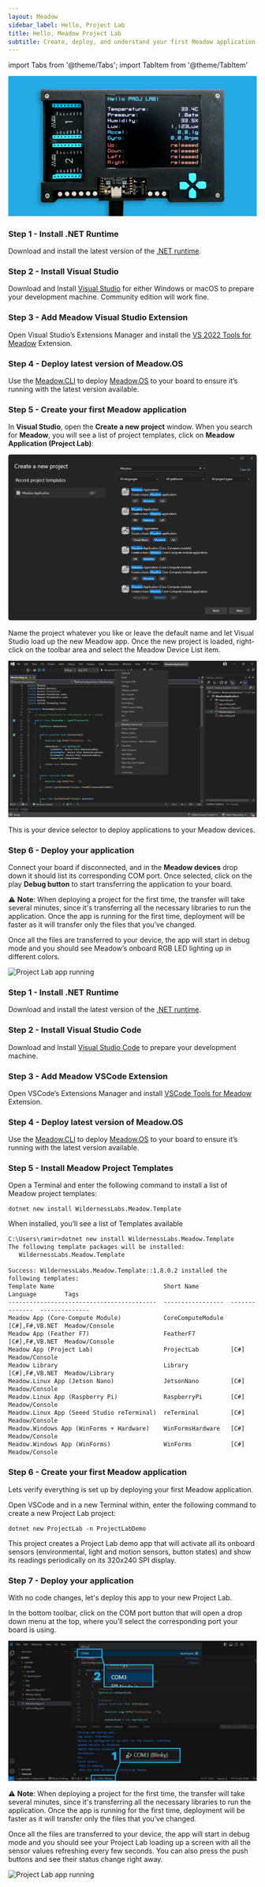 ```yaml
---
layout: Meadow
sidebar_label: Hello, Project Lab
title: Hello, Meadow Project Lab
subtitle: Create, deploy, and understand your first Meadow application.
---
```


import Tabs from '@theme/Tabs';
import TabItem from '@theme/TabItem'

![](wildernesslabs_projectlab_getting_started.jpg)

<Tabs>
  <TabItem value="visualstudio" label="Visual Studio 2022" default>

### Step 1 - Install .NET Runtime

Download and install the latest version of the [.NET runtime](https://dotnet.microsoft.com/en-us/download).

### Step 2 - Install Visual Studio

Download and Install [Visual Studio](https://visualstudio.microsoft.com/) for either Windows or macOS to prepare your development machine. Community edition will work fine.

### Step 3 - Add Meadow Visual Studio Extension

Open Visual Studio’s Extensions Manager and install the [VS 2022 Tools for Meadow](https://marketplace.visualstudio.com/items?itemName=WildernessLabs.vsmeadow2022) Extension.

### Step 4 - Deploy latest version of Meadow.OS

Use the [Meadow.CLI](https://developer.wildernesslabs.co/Meadow/Meadow_Basics/Meadow_CLI/) to deploy [Meadow.OS](https://developer.wildernesslabs.co/Meadow/Getting_Started/Deploying_Meadow/) to your board to ensure it’s running with the latest version available.

### Step 5 - Create your first Meadow application

In **Visual Studio**, open the **Create a new project** window. When you search for **Meadow**, you will see a list of project templates, click on **Meadow Application (Project Lab)**:

![Create new Meadow Application](../../Common_Assets/wildernesslabs_meadow_projects.png)

Name the project whatever you like or leave the default name and let Visual Studio load up the new Meadow app. Once the new project is loaded, right-click on the toolbar area and select the Meadow Device List item.

![Display Meadow Devices Toolbar](../../Common_Assets/wildernesslabs_meadow_toolbar.png)

This is your device selector to deploy applications to your Meadow devices.

### Step 6 - Deploy your application

Connect your board if disconnected, and in the **Meadow devices** drop down it should list its corresponding COM port. Once selected, click on the play **Debug button** to start transferring the application to your board.

⚠️ **Note**: When deploying a project for the first time, the transfer will take several minutes, since it's transferring all the necessary libraries to run the application. Once the app is running for the first time, deployment will be faster as it will transfer only the files that you’ve changed.

Once all the files are transferred to your device, the app will start in debug mode and you should see Meadow’s onboard RGB LED lighting up in different colors.

![Project Lab app running](wildernesslabs_projectlab_blinky.gif)

  </TabItem>
  <TabItem value="vscode" label="Visual Studio Code">

### Step 1 - Install .NET Runtime

Download and install the latest version of the [.NET runtime](https://dotnet.microsoft.com/en-us/download).

### Step 2 - Install Visual Studio Code

Download and Install [Visual Studio Code](https://visualstudio.microsoft.com/) to prepare your development machine.

### Step 3 - Add Meadow VSCode Extension

Open VSCode’s Extensions Manager and install [VSCode Tools for Meadow](https://marketplace.visualstudio.com/items?itemName=WildernessLabs.meadow) Extension.

### Step 4 - Deploy latest version of Meadow.OS

Use the [Meadow.CLI](https://developer.wildernesslabs.co/Meadow/Meadow_Basics/Meadow_CLI/) to deploy [Meadow.OS](https://developer.wildernesslabs.co/Meadow/Getting_Started/Deploying_Meadow/) to your board to ensure it’s running with the latest version available.

### Step 5 - Install Meadow Project Templates

Open a Terminal and enter the following command to install a list of Meadow project templates:

```console
dotnet new install WildernessLabs.Meadow.Template
```

When installed, you’ll see a list of Templates available

```console
C:\Users\ramir>dotnet new install WildernessLabs.Meadow.Template
The following template packages will be installed:
   WildernessLabs.Meadow.Template

Success: WildernessLabs.Meadow.Template::1.8.0.2 installed the following templates:
Template Name                               Short Name         Language        Tags
------------------------------------------  -----------------  --------------  --------------
Meadow App (Core-Compute Module)            CoreComputeModule  [C#],F#,VB.NET  Meadow/Console
Meadow App (Feather F7)                     FeatherF7          [C#],F#,VB.NET  Meadow/Console
Meadow App (Project Lab)                    ProjectLab         [C#]            Meadow/Console
Meadow Library                              Library            [C#],F#,VB.NET  Meadow/Library
Meadow.Linux App (Jetson Nano)              JetsonNano         [C#]            Meadow/Console
Meadow.Linux App (Raspberry Pi)             RaspberryPi        [C#]            Meadow/Console
Meadow.Linux App (Seeed Studio reTerminal)  reTerminal         [C#]            Meadow/Console
Meadow.Windows App (WinForms + Hardware)    WinFormsHardware   [C#]            Meadow/Console
Meadow.Windows App (WinForms)               WinForms           [C#]            Meadow/Console
```

### Step 6 - Create your first Meadow application

Lets verify everything is set up by deploying your first Meadow application. 

Open VSCode and in a new Terminal within, enter the following command to create a new Project Lab project:

```console
dotnet new ProjectLab -n ProjectLabDemo
```

This project creates a Project Lab demo app that will activate all its onboard sensors (environmental, light and motion sensors, button states) and show its readings periodically on its 320x240 SPI display.

### Step 7 - Deploy your application

With no code changes, let's deploy this app to your new Project Lab.

In the bottom toolbar, click on the COM port button that will open a drop down menu at the top, where you’ll select the corresponding port your board is using.

![Deploying Project Lab app on VS Code](../../Common_Assets/wildernesslabs_meadow_vscode_deploy.jpg)

⚠️ **Note**: When deploying a project for the first time, the transfer will take several minutes, since it's transferring all the necessary libraries to run the application. Once the app is running for the first time, deployment will be faster as it will transfer only the files that you’ve changed.

Once all the files are transferred to your device, the app will start in debug mode and you should see your Project Lab loading up a screen with all the sensor values refreshing every few seconds. You can also press the push buttons and see their status change right away.

![Project Lab app running](wildernesslabs_projectlab_blinky.gif)

  </TabItem>
</Tabs>